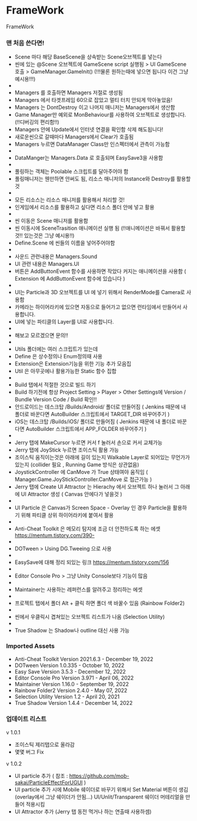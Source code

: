 # FrameWork

FrameWork

### 맨 처음 쓴다면! 

- Scene 마다 해당 BaseScene을 상속받는 Scene오브젝트를 넣는다
- 씬에 있는 @Scene 오브젝트에 GameScene script 실행됨 > UI GameScene 호출 > GameManager.GameInit()   (!!!물론 원하는때에 넣으면 됩니다 이건 그냥 예시용!!!)
- 
- Managers 를 호출하면 Managers 저절로 생성됨
- Managers 에서 타겟프레임 60으로 잡았고 멀티 터치 안되게 막아놓았음!
- Managers 는 DontDestroy 이고 나머지 매니저는 Managers에서 생산함
- Game Manager만 예외로 MonBehaviour를 사용하여 오브젝트로 생성합니다. (!!디버깅의 편리함!!)
- Managers 안에 Update에서 인터넷 연결을 확인함 삭제 해도됩니다!
- 새로운씬으로 갈때마다 Managers에서 Clear가 호출됨
- Managers 누르면 DataManager Class만 인스펙터에서 관측이 가능함
-
- DataManger는 Managers.Data 로 호출되며 EasySave3을 사용함
- 
- 풀링하는 객체는 Poolable 스크립트를 달아주어야 함
- 풀링매니저는 웬만하면 안써도 됨, 리소스 매니저의 Instance와 Destroy를 활용할 것
- 
- 모든 리소스는 리소스 매니저를 활용해서 처리할 것!
- 인게임에서 리소스를 활용하고 싶다면 리소스 폴더 안에 넣고 활용
- 
- 씬 이동은 Scene 매니저를 활용함
- 씬 이동시에 SceneTrasition 애니메이션 실행 됨 (!!애니메이션은 바꿔서 활용할 것!! 있는것은 그냥 예시용!!)
- Define.Scene 에 씬들의 이름을 넣어주어야함
- 
- 사운드 관련내용은 Managers.Sound
- UI 관련 내용은 Managers.UI
- 버튼은 AddButtonEvent 함수를 사용하면 작았다 커지는 애니메이션을 사용함 ( Extension 에 AddButtonEvent 함수에 있습니다 )
- 
- UI는 Particle과 3D 오브젝트를 UI 에 넣기 위해서 RenderMode를 Camera로 사용함
- 카메라는 하이어라키에 있으면 자동으로 들어가고 없으면 런타임에서 만들어서 사용합니다.
- UI에 넣는 파티클의 Layer를 UI로 사용합니다.
- 
- 해보고 모르겠으면 문의!!
- 
- Utils 폴더에는 여러 스크립트가 있는데
- Define 은 상수정의나 Enum정의때 사용
- Extension은 Extension기능을 위한 기능 추가 모음집
- Util 은 아무곳에나 활용가능한 Static 함수 집합
- 
- Build 탭에서 적절한 것으로 빌드 하기
- Build 하기전에 항상 Project Setting > Player > Other Settings에 Version / Bundle Version Code / Build 확인!!
- 안드로이드는 데스크탑 /Builds/Android/ 폴더로 만들어짐 ( Jenkins 때문에 내 폴더로 바꾼다면 AutoBuilder 스크립트에서 TARGET_DIR 바꾸어주기 )
- iOS는 데스크탑 /Builds/iOS/ 폴더로 만들어짐 ( Jenkins 때문에 내 폴더로 바꾼다면 AutoBuilder 스크립트에서 APP_FOLDER 바꾸어주기 )
- 
- Jerry 탭에 MakeCursor 누르면 커서 f 눌러서 손으로 커서 교체가능
- Jerry 탭에 JoyStick 누르면 조이스틱 활용 가능
- 조이스틱 움직이는것은 아래에 길이 있는지 Walkable Layer로 되어있는 무언가가 있는지 (collider 필요 , Running Game 방식은 상관없음)
- JoystickController 에 CanMove 가 True 상태여야 움직임 ( Manager.Game.JoyStickController.CanMove 로 접근가능 )
- Jerry 탭에 Create UI Attractor 는 Hierachy 에서 오브젝트 하나 눌러서 그 아래에 UI Attractor 생성 ( Canvas 안에다가 넣을것 ) 
- 
- UI Particle 은 Canvas가 Screen Space - Overlay 인 경우 Particle을 활용하기 위해 파티클 상위 하이어라키에 붙여서 활용
- 
- Anti-Cheat Toolkit 은 메모리 탐지에 조금 더 안전하도록 하는 에셋  https://mentum.tistory.com/390- 
- 
- DOTween > Using DG.Tweeing 으로 사용
-  
- EasySave에 대해 정리 되있는 링크 https://mentum.tistory.com/156 
- 
- Editor Console Pro > 그냥 Unity Console보다 기능이 많음
- 
- Maintainer는 사용하는 레퍼런스를 알려주고 정리하는 에셋
- 
- 프로젝트 탭에서 폴더 Alt + 클릭 하면 폴더 색 바꿀수 있음 (Rainbow Folder2)
- 
- 씬에서 우클릭시 겹쳐있는 오브젝트 리스트가 나옴 (Selection Utility)
- 
- True Shadow 는 Shadow나 outline 대신 사용 가능


### Imported Assets

- Anti-Cheat Toolkit Version 2021.6.3 - December 19, 2022
- DOTween          Version 1.0.335 - October 10, 2022
- Easy Save        Version 3.5.3 - December 12, 2022
- Editor Console Pro Version 3.971 - April 06, 2022
- Maintainer       Version 1.16.0 - September 19, 2022
- Rainbow Folder2  Version 2.4.0 - May 07, 2022
- Selection Utility Version 1.2 - April 20, 2021
- True Shadow      Version 1.4.4 - December 14, 2022




### 업데이트 리스트 

v 1.0.1
- 조이스틱 제리탭으로 올라감
- 몇몇 버그 Fix

v 1.0.2
- UI particle 추가 ( 참조 : https://github.com/mob-sakai/ParticleEffectForUGUI )
- UI particle 추가 시에 Mobile 쉐이더로 바꾸기 위해서 Set Material 버튼이 생김 (overlay에서 그냥 쉐이더가 안됨...)
    UI/Unlit/Transparent 쉐이더 머테리얼을 만들어 적용시킴
- UI Attractor 추가 (Jerry 탭  동전 먹거나 하는 연출때 사용하셈)
